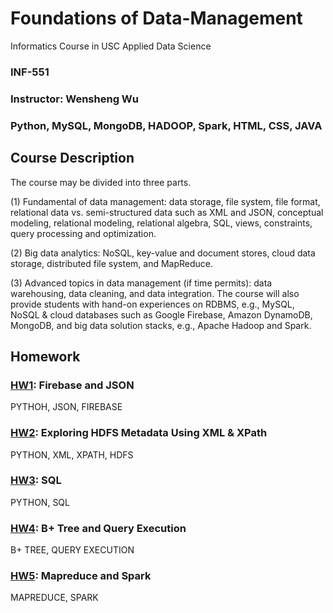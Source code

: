# Foundations of Data-Management

Informatics Course in USC Applied Data Science

### INF-551     

### Instructor: Wensheng Wu

### Python, MySQL, MongoDB, HADOOP, Spark, HTML, CSS, JAVA 

## Course Description
The course may be divided into three parts. 

(1) Fundamental of data management: data storage, file system, file format, relational data vs. semi-structured data such as XML and JSON, conceptual modeling, relational modeling, relational algebra, SQL, views, constraints, query processing and optimization. 

(2) Big data analytics: NoSQL, key-value and document stores, cloud data storage, distributed file system, and MapReduce. 

(3) Advanced topics in data management (if time permits): data warehousing, data cleaning, and data integration. The course will also provide students with hand-on experiences on RDBMS, e.g., MySQL, NoSQL & cloud databases such as Google Firebase, Amazon DynamoDB, MongoDB, and big data solution stacks, e.g., Apache Hadoop and Spark.

## Homework
### [HW1](https://github.com/ZepeiZhao/Data-Management/tree/master/Homework/hw1): Firebase and JSON
  PYTHOH, JSON, FIREBASE
### [HW2](https://github.com/ZepeiZhao/Data-Management/tree/master/Homework/hw2): Exploring HDFS Metadata Using XML & XPath
  PYTHON, XML, XPATH, HDFS
### [HW3](https://github.com/ZepeiZhao/Data-Management/tree/master/Homework/hw3): SQL
  PYTHON, SQL
### [HW4](https://github.com/ZepeiZhao/Data-Management/tree/master/Homework/hw4): B+ Tree and Query Execution
  B+ TREE, QUERY EXECUTION
### [HW5](https://github.com/ZepeiZhao/Data-Management/tree/master/Homework/hw5): Mapreduce and Spark
  MAPREDUCE, SPARK

